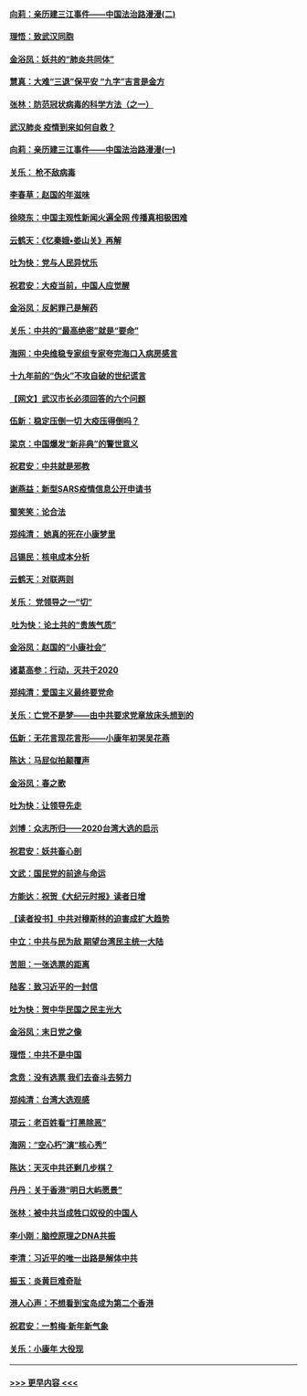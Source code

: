 #### [向莉：亲历建三江事件——中国法治路漫漫(二)](../pages/nsc993/n11829102.md?t=01302133) 
#### [理悟：致武汉同胞](../pages/nsc993/n11831522.md?t=01302133) 
#### [金浴凤：妖共的“肺炎共同体”](../pages/nsc993/n11829448.md?t=01302133) 
#### [慧真：大难“三退”保平安 “九字”吉言是金方](../pages/nsc993/n11829501.md?t=01302133) 
#### [张林：防范冠状病毒的科学方法（之一）](../pages/nsc993/n11828618.md?t=01302133) 
#### [武汉肺炎 疫情到来如何自救？](../pages/nsc993/n11827632.md?t=01302133) 
#### [向莉：亲历建三江事件——中国法治路漫漫(一)](../pages/nsc993/n11827190.md?t=01302133) 
#### [关乐： 枪不敌病毒](../pages/nsc993/n11826746.md?t=01302133) 
#### [李春草：赵国的年滋味](../pages/nsc993/n11826321.md?t=01302133) 
#### [徐晓东：中国主观性新闻火遍全网 传播真相极困难](../pages/nsc993/n11826508.md?t=01302133) 
#### [云鹤天：《忆秦娥▪娄山关》再解](../pages/nsc993/n11824682.md?t=01302133) 
#### [吐为快：党与人民异忧乐](../pages/nsc993/n11824660.md?t=01302133) 
#### [祝君安：大疫当前，中国人应觉醒](../pages/nsc993/n11821946.md?t=01302133) 
#### [金浴凤：反躬罪己是解药](../pages/nsc993/n11820280.md?t=01302133) 
#### [关乐：中共的“最高绝密”就是“要命”](../pages/nsc993/n11816946.md?t=01302133) 
#### [海网：中央维稳专家组专家夸完海口入病房感言](../pages/nsc993/n11815138.md?t=01302133) 
#### [十九年前的“伪火”不攻自破的世纪谎言](../pages/nsc993/n11813238.md?t=01302133) 
#### [【网文】武汉市长必须回答的六个问题](../pages/nsc993/n11813848.md?t=01302133) 
#### [伍新：稳定压倒一切 大疫压得倒吗？](../pages/nsc993/n11812634.md?t=01302133) 
#### [梁京：中国爆发“新非典”的警世意义](../pages/nsc993/n11812554.md?t=01302133) 
#### [祝君安：中共就是邪教](../pages/nsc993/n11812431.md?t=01302133) 
#### [谢燕益：新型SARS疫情信息公开申请书](../pages/nsc993/n11808840.md?t=01302133) 
#### [蜀笑笑：论合法](../pages/nsc993/n11808064.md?t=01302133) 
#### [郑纯清： 她真的死在小康梦里](../pages/nsc993/n11806623.md?t=01302133) 
#### [吕锡民：核电成本分析](../pages/nsc993/n11806284.md?t=01302133) 
#### [云鹤天：对联两则](../pages/nsc993/n11805957.md?t=01302133) 
#### [关乐： 党领导之一“切”](../pages/nsc993/n11804505.md?t=01302133) 
#### [ 吐为快：论土共的“贵族气质”](../pages/nsc993/n11804490.md?t=01302133) 
#### [金浴凤：赵国的“小康社会”](../pages/nsc993/n11804452.md?t=01302133) 
#### [诸葛高参：行动，灭共于2020](../pages/nsc993/n11804120.md?t=01302133) 
#### [郑纯清：爱国主义最终要党命](../pages/nsc993/n11802197.md?t=01302133) 
#### [关乐：亡党不是梦——由中共要求党章放床头想到的](../pages/nsc993/n11802156.md?t=01302133) 
#### [伍新：无花言现花言形——小康年初哭吴花燕](../pages/nsc993/n11800044.md?t=01302133) 
#### [陈达：马屁似拍颠覆声](../pages/nsc993/n11800010.md?t=01302133) 
#### [金浴凤：春之歌](../pages/nsc993/n11797687.md?t=01302133) 
#### [吐为快：让领导先走](../pages/nsc993/n11797512.md?t=01302133) 
#### [刘博：众志所归——2020台湾大选的启示](../pages/nsc993/n11796878.md?t=01302133) 
#### [祝君安：妖共畜心剖](../pages/nsc993/n11794273.md?t=01302133) 
#### [文武：国民党的前途与命运](../pages/nsc993/n11794198.md?t=01302133) 
#### [方能达：祝贺《大纪元时报》读者日增](../pages/nsc993/n11793807.md?t=01302133) 
#### [【读者投书】中共对穆斯林的迫害成扩大趋势](../pages/nsc993/n11791371.md?t=01302133) 
#### [中立：中共与民为敌 期望台湾民主统一大陆](../pages/nsc993/n11790392.md?t=01302133) 
#### [苦胆：一张选票的距离](../pages/nsc993/n11788914.md?t=01302133) 
#### [陆客：致习近平的一封信](../pages/nsc993/n11788867.md?t=01302133) 
#### [吐为快：贺中华民国之民主光大](../pages/nsc993/n11788618.md?t=01302133) 
#### [金浴凤：末日党之像](../pages/nsc993/n11787475.md?t=01302133) 
#### [理悟：中共不是中国](../pages/nsc993/n11787463.md?t=01302133) 
#### [念贲：没有选票  我们去奋斗去努力](../pages/nsc993/n11787398.md?t=01302133) 
#### [郑纯清：台湾大选观感](../pages/nsc993/n11786210.md?t=01302133) 
#### [项云：老百姓看“打黑除恶”](../pages/nsc993/n11785398.md?t=01302133) 
#### [海网：“空心朽”演“核心秀”](../pages/nsc993/n11783874.md?t=01302133) 
#### [陈达：天灭中共还剩几步棋？](../pages/nsc993/n11783719.md?t=01302133) 
#### [丹丹：关于香港“明日大屿愿景”](../pages/nsc993/n11783273.md?t=01302133) 
#### [张林：被中共当成牲口奴役的中国人](../pages/nsc993/n11782397.md?t=01302133) 
#### [李小刚：脑控原理之DNA共振](../pages/nsc993/n11780962.md?t=01302133) 
#### [李清：习近平的唯一出路是解体中共](../pages/nsc993/n11780866.md?t=01302133) 
#### [振玉：炎黄巨难奇耻](../pages/nsc993/n11779632.md?t=01302133) 
#### [港人心声：不想看到宝岛成为第二个香港](../pages/nsc993/n11778817.md?t=01302133) 
#### [祝君安：一剪梅‧新年新气象](../pages/nsc993/n11776340.md?t=01302133) 
#### [关乐：小康年 大役现](../pages/nsc993/n11774213.md?t=01302133) 

----
#### [ >>> 更早内容 <<< ](../indexes/nsc993-earlier.md)
